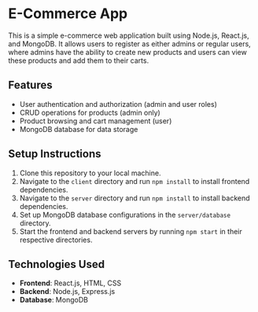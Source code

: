 # E-Commerce App

This is a simple e-commerce web application built using Node.js, React.js, and MongoDB. It allows users to register as either admins or regular users, where admins have the ability to create new products and users can view these products and add them to their carts.


## Features

- User authentication and authorization (admin and user roles)
- CRUD operations for products (admin only)
- Product browsing and cart management (user)
- MongoDB database for data storage

## Setup Instructions

1. Clone this repository to your local machine.
2. Navigate to the `client` directory and run `npm install` to install frontend dependencies.
3. Navigate to the `server` directory and run `npm install` to install backend dependencies.
4. Set up MongoDB database configurations in the `server/database` directory.
5. Start the frontend and backend servers by running `npm start` in their respective directories.

## Technologies Used

- **Frontend**: React.js, HTML, CSS
- **Backend**: Node.js, Express.js
- **Database**: MongoDB
